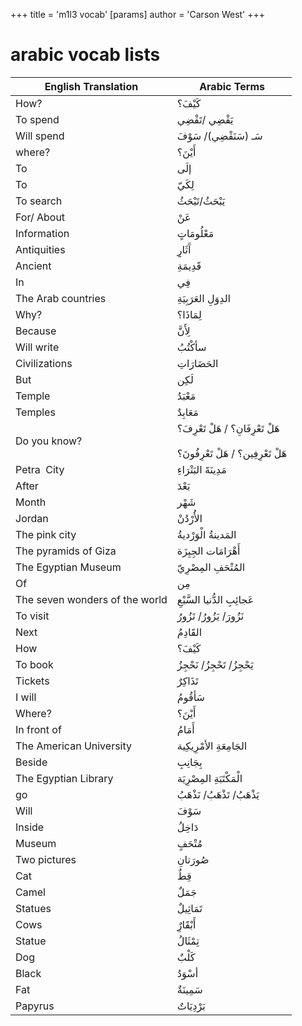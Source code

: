 +++
 title = 'm1l3 vocab'
[params]
	author = 'Carson West'
+++
# arabic vocab lists


| **English Translation**        | **Arabic Terms**                                                               |
| ------------------------------ | ------------------------------------------------------------------------------ |
| How?                           | كَيْفَ؟                                                                        |
| To spend                       | يَقْضِي /تَقْضِي                                                               |
| Will spend                     | سَـ (سَنَقْضِي)/ سَوْفَ                                                        |
| where?                         | أَيْنَ؟                                                                        |
| To                             | إلَى                                                                           |
| To                             | لِكَيّ                                                                         |
| To search                      | يَبْحَثُ/تَبْحَثُ                                                              |
| For/ About                     | عَنْ                                                                           |
| Information                    | مَعْلُومَاتٍ                                                                   |
| Antiquities                    | آَثَارِِ                                                                       |
| Ancient                        | قََدِيمَةِ                                                                     |
| In                             | فِي                                                                            |
| The Arab countries             | الدِوَلِ العَرَبِيَةِ                                                          |
| Why?                           | لِمَاذَا؟                                                                      |
| Because                        | لِأَنَّ                                                                        |
| Will write                     | سأكْتُبُ                                                                       |
| Civilizations                  | الحَضَارَاتِ                                                                   |
| But                            | لَكِن                                                                          |
| Temple                         | مَعْبَدُ                                                                       |
| Temples                        | مَعَابِدٌ                                                                      |
| Do you know?                   | هَلْ تَعْرِفَانِ؟ / هَلْ تَعْرِفَ؟<br><br>هَلْ تَعْرِفِين؟ / هَلْ تَعْرِفُونَ؟ |
| Petra  City                    | مَدِينَةََ البَتْرَاءِ                                                         |
| After                          | بَعْدَ                                                                         |
| Month                          | شَهْر                                                                          |
| Jordan                         | الأُرْدُنْ                                                                     |
| The pink city                  | المَدينةُ الْوَرْديةُ                                                          |
| The pyramids of Giza           | أَهْرَامَات الجِيِزَة                                                          |
| The Egyptian Museum            | المُتْحَفِ المِصْرِيّ                                                          |
| Of                             | مِن                                                                            |
| The seven wonders of the world | عَجائِبِ الدُّنيا السَّبْعِ                                                    |
| To visit                       | نَزُورَ/ يَزُورُ/ تَزُورُ                                                      |
| Next                           | القََادِمُ                                                                     |
| How                            | كَيْفَ؟                                                                        |
| To book                        | يَحْجِزُ/ تَحْجِزُ/ نَحْجِزُ                                                   |
| Tickets                        | تَذَاكِرٌ                                                                      |
| I will                         | سَأقُومُ                                                                       |
| Where?                         | أَيْنَ؟                                                                        |
| In front of                    | أَمَامُ                                                                        |
| The American University        | الجَامِعَةِ الأمْرِيكِية                                                       |
| Beside                         | بِجَانِبِ                                                                      |
| The Egyptian Library           | الْمَكْتَبَةِ المِصْرِيَة                                                      |
| go                             | يَذْهَبُ/ تَذْهَبُ/ نَذْهَبُ                                                   |
| Will                           | سَوْفَ                                                                         |
| Inside                         | دَاخِلُ                                                                        |
| Museum                         | مُتْحَفٍ                                                                       |
| Two pictures                   | صُورَتانِ                                                                      |
| Cat                            | قِطٌ                                                                           |
| Camel                          | جَمَلٌ                                                                         |
| Statues                        | تَمَاثِيلٌ                                                                     |
| Cows                           | أَبْقََارٌِ                                                                    |
| Statue                         | تِمْثَالُ                                                                      |
| Dog                            | كَلْبٌ                                                                         |
| Black                          | أسْوَدُ                                                                        |
| Fat                            | سَمِينَةٌ                                                                      |
| Papyrus                        | بَرْدِيَاتٌ                                                                    |